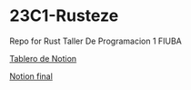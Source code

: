 # 23C1-Rusteze
Repo for Rust Taller De Programacion 1 FIUBA

[Tablero de Notion](https://www.notion.so/fiuba-informatica/Organizaci-n-del-Proyecto-Rusteze-52edc84ffdfb4f0f84af0ef9285142ac)

[Notion final](https://www.notion.so/fiuba-informatica/Rusteze-Informe-Final-bc7bb94f754d4299b6c7b3c4ae1c2ccc)
